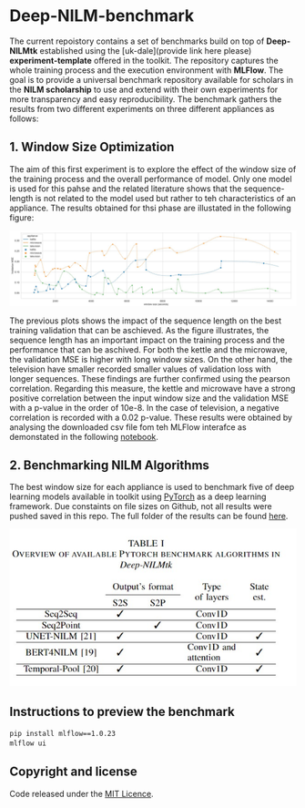 # Deep-NILM-benchmark

The current repoistory contains a set of benchmarks build on top of **Deep-NILMtk** established using the [uk-dale](provide link here please) **experiment-template** offered in the toolkit. The repository captures the whole training process and the execution environment with **MLFlow**. The goal is to provide a universal benchmark repository available for scholars in the **NILM scholarship** to use and extend with their own experiments for more transparency and easy reproducibility.
The benchmark gathers the results from two different experiments on three different appliances as follows:

## 1. Window Size Optimization

The aim of this first experiment is to explore the effect of the window size of the training process and the overall performance of model. Only one model is used for this pahse and the related literature shows that the sequence-length is not related to the model used but rather to teh characteristics of an appliance. The results obtained for thsi phase are illustated in the following figure:

![results](image/params_optim.jpg)

The previous plots shows the impact of the sequence length on the best training validation that can be aschieved. As the figure illustrates, the sequence length has an important impact on the training process and the performance that can be aschived. For both the kettle and the microwave, the validation MSE is higher with long window sizes. On the other hand, the television have smaller recorded smaller values of validation loss with longer sequences. These findings are further confirmed using the pearson correlation. Regarding this measure, the kettle and microwave have a strong positive correlation between the input window size and the validation MSE with a p-value in the order of 10e-8. In the case of television, a negative correlation is recorded with a 0.02 p-value. These results were obtained by analysing the downloaded csv file fom teh MLFlow interafce as demonstated in the following [notebook](https://github.com/DBRTII/Deep-NILMtk/blob/main/notebook/Results_exploration.ipynb).


## 2. Benchmarking NILM Algorithms

The best window size for each appliance is used to benchmark five of deep learning models available in toolkit using [PyTorch](https://pytorch.org/) as a deep learning framework. Due constaints on file sizes on Github, not all results were pushed saved in this repo. The full folder of the results can be found [here](https://drive.google.com/drive/folders/1PFOYKYoxbukxOzF7NVaDNMnPFkpjFGFb?usp=sharing).


<p align="center">
  <img src="image/models.jpg" />
</p>



## Instructions to preview the benchmark

```bash
pip install mlflow==1.0.23
mlflow ui
```


## Copyright and license
Code released under the [MIT Licence](https://github.com/DBRTII/Deep-NILM-benchmark/edit/main/README.md).
